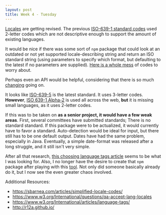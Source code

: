 ```yaml
---
layout: post
title: Week 4 - Tuesday
---
```

[Locales](https://www.loc.gov/standards/iso639-2/php/code_list.php) are getting revised. The previous [ISO-639-1 standard codes](https://en.wikipedia.org/wiki/List_of_ISO_639-1) used 2-letter codes which are not descriptive enough to support the amount of existing languages.  

It would be nice if there was some sort of `npm` package that could look at an outdated or not yet supported locale-describing string and return an ISO standard string (using parameters to specify which format, but defaulting to the latest if no parameters are supplied). [Here is a whole mess](http://xml.coverpages.org/N071-PWD-639-lang-group-coding.pdf) of codes to worry about.

Perhaps even an API would be helpful, considering that there is so much [changing](https://en.wikipedia.org/wiki/ISO_639) going on.

It looks like [ISO-639-5](https://en.wikipedia.org/wiki/ISO_639-5) is the latest standard. It uses 3-letter codes. <strong>However</strong>, [ISO 639-1 Alpha-2](https://en.wikipedia.org/wiki/ISO_639-1) is used all across the web, <strong>but</strong> it is missing small languages, as it uses 2-letter codes.

If this was to be taken on <strong>as a senior project, it would have a few weak areas</strong>. First, several committees have submitted standards; There is no standard standard. If this package were to be actualized, it would currently have to favor a standard. Auto-detection would be ideal for input, but there still has to be one default output. Dates have had the same problem, especially in Java. Eventually, a simple date-format was released after a long struggle, and it still isn't very simple.

After all that research, [this choosing language tags article](https://www.w3.org/International/questions/qa-choosing-language-tags) seems to be what I was looking for. Also, I no longer have the desire to create that `npm` package after playing with this [tool](http://r12a.github.io/apps/subtags/). Not only did someone basically already do it, but I now see the even greater chaos involved.

Additional Resources:  
* https://sbarnea.com/articles/simplified-locale-codes/
* https://www.w3.org/International/questions/qa-accept-lang-locales
* https://www.w3.org/International/articles/language-tags/
* http://r12a.github.io/
